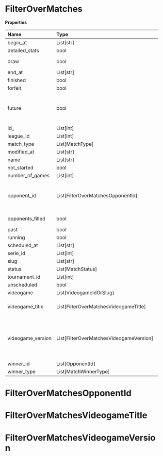 # FilterOverMatches

**Properties**

| Name              | Type                                    | Required | Description                                                                                                                                                                                                               |
| :---------------- | :-------------------------------------- | :------- | :------------------------------------------------------------------------------------------------------------------------------------------------------------------------------------------------------------------------ |
| begin_at          | List[str]                               | ❌       |                                                                                                                                                                                                                           |
| detailed_stats    | bool                                    | ❌       | Whether the match offers full stats                                                                                                                                                                                       |
| draw              | bool                                    | ❌       | Whether result of the match is a draw                                                                                                                                                                                     |
| end_at            | List[str]                               | ❌       |                                                                                                                                                                                                                           |
| finished          | bool                                    | ❌       |                                                                                                                                                                                                                           |
| forfeit           | bool                                    | ❌       | Whether match was forfeited                                                                                                                                                                                               |
| future            | bool                                    | ❌       | `true` for future matches only, `false` for past matches only. <br/>Filtering is done on the `begin_at` value, so matches with `running` status will not appear if `true`.                                                |
| id\_              | List[int]                               | ❌       |                                                                                                                                                                                                                           |
| league_id         | List[int]                               | ❌       |                                                                                                                                                                                                                           |
| match_type        | List[MatchType]                         | ❌       |                                                                                                                                                                                                                           |
| modified_at       | List[str]                               | ❌       |                                                                                                                                                                                                                           |
| name              | List[str]                               | ❌       |                                                                                                                                                                                                                           |
| not_started       | bool                                    | ❌       |                                                                                                                                                                                                                           |
| number_of_games   | List[int]                               | ❌       |                                                                                                                                                                                                                           |
| opponent_id       | List[FilterOverMatchesOpponentId]       | ❌       | A Team or a Player (id or slug). You can use`filter[winner_type]=Team` or `filter[winner_type]=Player` to focus on teams or players.                                                                                      |
| opponents_filled  | bool                                    | ❌       | Whether a match has opponents filled i.e. opponents are not TBD.                                                                                                                                                          |
| past              | bool                                    | ❌       |                                                                                                                                                                                                                           |
| running           | bool                                    | ❌       |                                                                                                                                                                                                                           |
| scheduled_at      | List[str]                               | ❌       |                                                                                                                                                                                                                           |
| serie_id          | List[int]                               | ❌       |                                                                                                                                                                                                                           |
| slug              | List[str]                               | ❌       |                                                                                                                                                                                                                           |
| status            | List[MatchStatus]                       | ❌       |                                                                                                                                                                                                                           |
| tournament_id     | List[int]                               | ❌       |                                                                                                                                                                                                                           |
| unscheduled       | bool                                    | ❌       |                                                                                                                                                                                                                           |
| videogame         | List[VideogameIdOrSlug]                 | ❌       |                                                                                                                                                                                                                           |
| videogame_title   | List[FilterOverMatchesVideogameTitle]   | ❌       | A videogame title id or slug. <br/>Only for `/csgo/*`, `/codmw/*`, `/fifa/*` and `/ow/*` endpoints <br/>                                                                                                                  |
| videogame_version | List[FilterOverMatchesVideogameVersion] | ❌       | Filter by the names of videogame versions, all versions using `filter[videogame_version]=all`, or by the latest version using `filter[videogame_version]=latest` <br/>Only for `valorant/*` and `/lol/*` endpoints. <br/> |
| winner_id         | List[OpponentId]                        | ❌       |                                                                                                                                                                                                                           |
| winner_type       | List[MatchWinnerType]                   | ❌       |                                                                                                                                                                                                                           |

# FilterOverMatchesOpponentId

# FilterOverMatchesVideogameTitle

# FilterOverMatchesVideogameVersion

<!-- This file was generated by liblab | https://liblab.com/ -->
